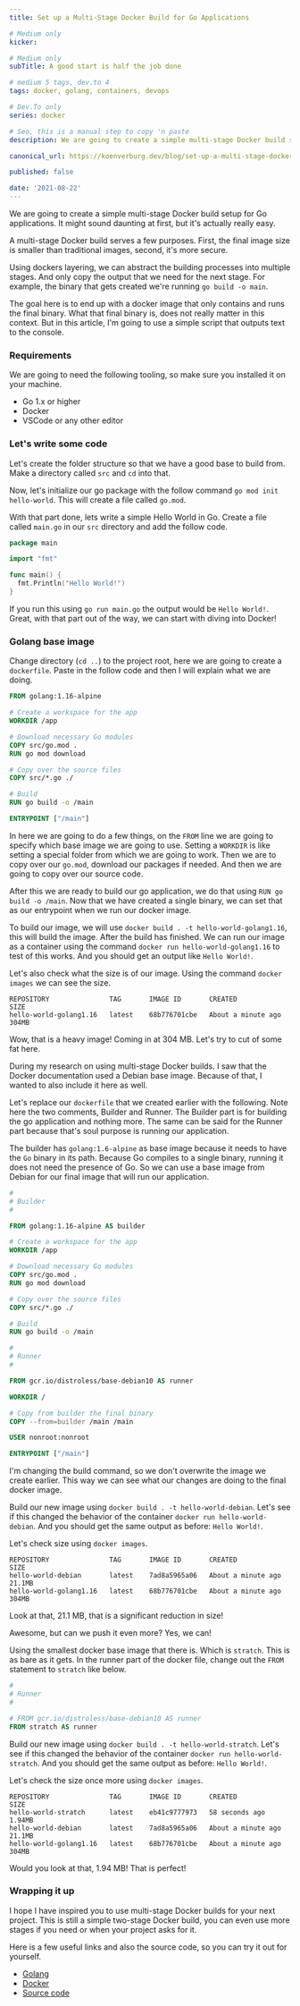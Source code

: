 ```yaml
---
title: Set up a Multi-Stage Docker Build for Go Applications

# Medium only
kicker:

# Medium only
subTitle: A good start is half the job done

# medium 5 tags, dev.to 4
tags: docker, golang, containers, devops

# Dev.To only
series: docker

# Seo, this is a manual step to copy 'n paste
description: We are going to create a simple multi-stage Docker build setup for Go applications. The goal here is to end up with a docker image that only contains and runs the final binary.

canonical_url: https://koenverburg.dev/blog/set-up-a-multi-stage-docker-build-for-go

published: false

date: '2021-08-22'
---
```


We are going to create a simple multi-stage Docker build setup for Go applications. It might sound daunting at first, but it's actually really easy.

A multi-stage Docker build serves a few purposes. First, the final image size is smaller than traditional images, second, it's more secure.

Using dockers layering, we can abstract the building processes into multiple stages. And only copy the output that we need for the next stage. For example, the binary that gets created we're running `go build -o main`.

The goal here is to end up with a docker image that only contains and runs the final binary. What that final binary is, does not really matter in this context. But in this article, I'm going to use a simple script that outputs text to the console.

### Requirements
We are going to need the following tooling, so make sure you installed it on your machine.

- Go 1.x or higher
- Docker
- VSCode or any other editor

### Let's write some code
Let's create the folder structure so that we have a good base to build from.
Make a directory called `src` and `cd` into that.

Now, let's initialize our go package with the follow command `go mod init hello-world`. This will create a file called `go.mod`.

With that part done, lets write a simple Hello World in Go.
Create a file called `main.go` in our `src` directory and add the follow code.

```go
package main

import "fmt"

func main() {
  fmt.Println("Hello World!")
}
```

If you run this using `go run main.go` the output would be `Hello World!`.
Great, with that part out of the way, we can start with diving into Docker!

### Golang base image
Change directory (`cd ..`) to the project root, here we are going to create a `dockerfile`. Paste in the follow code and then I will explain what we are doing.

```dockerfile
FROM golang:1.16-alpine

# Create a workspace for the app
WORKDIR /app

# Download necessary Go modules
COPY src/go.mod .
RUN go mod download

# Copy over the source files
COPY src/*.go ./

# Build
RUN go build -o /main

ENTRYPOINT ["/main"]
```
In here we are going to do a few things, on the `FROM` line we are going to specify which base image we are going to use.
Setting a `WORKDIR` is like setting a special folder from which we are going to work.
Then we are to copy over our `go.mod`, download our packages if needed. And then we are going to copy over our source code.

After this we are ready to build our go application, we do that using `RUN go build -o /main`.
Now that we have created a single binary, we can set that as our entrypoint when we run our docker image.

To build our image, we will use `docker build . -t hello-world-golang1.16`, this will build the image.
After the build has finished. We can run our image as a container using the command `docker run hello-world-golang1.16` to test of this works.
And you should get an output like `Hello World!`.

Let's also check what the size is of our image. Using the command `docker images` we can see the size.

```
REPOSITORY               TAG       IMAGE ID       CREATED              SIZE
hello-world-golang1.16   latest    68b776701cbe   About a minute ago   304MB
```

Wow, that is a heavy image! Coming in at 304 MB. Let's try to cut of some fat here.

During my research on using multi-stage Docker builds. I saw that the Docker documentation used a Debian base image. Because of that, I wanted to also include it here as well.

Let's replace our `dockerfile` that we created earlier with the following. Note here the two comments, Builder and Runner. The Builder part is for building the go application and nothing more. The same can be said for the Runner part because that's soul purpose is running our application.

The builder has  `golang:1.6-alpine` as base image because it needs to have the `Go` binary in its path. Because Go compiles to a single binary, running it does not need the presence of Go. So we can use a base image from Debian for our final image that will run our application.

```dockerfile
#
# Builder
#

FROM golang:1.16-alpine AS builder

# Create a workspace for the app
WORKDIR /app

# Download necessary Go modules
COPY src/go.mod .
RUN go mod download

# Copy over the source files
COPY src/*.go ./

# Build
RUN go build -o /main

#
# Runner
#

FROM gcr.io/distroless/base-debian10 AS runner

WORKDIR /

# Copy from builder the final binary
COPY --from=builder /main /main

USER nonroot:nonroot

ENTRYPOINT ["/main"]
```

I'm changing the build command, so we don't overwrite the image we create earlier. This way we can see what our changes are doing to the final docker image.

Build our new image using `docker build . -t hello-world-debian`. Let's see if this changed the behavior of the container `docker run hello-world-debian`. And you should get the same output as before: `Hello World!`.

Let's check size using `docker images`.

```
REPOSITORY               TAG       IMAGE ID       CREATED              SIZE
hello-world-debian       latest    7ad8a5965a06   About a minute ago   21.1MB
hello-world-golang1.16   latest    68b776701cbe   About a minute ago   304MB
```

Look at that, 21.1 MB, that is a significant reduction in size!

Awesome, but can we push it even more? Yes, we can!

Using the smallest docker base image that there is.
Which is `stratch`. This is as bare as it gets. In the runner part of the docker file, change out the `FROM `statement to `stratch` like below.

```dockerfile
#
# Runner
#

# FROM gcr.io/distroless/base-debian10 AS runner
FROM stratch AS runner
```

Build our new image using `docker build . -t hello-world-stratch`.
Let's see if this changed the behavior of the container `docker run hello-world-stratch`. And you should get the same output as before: `Hello World!`.

Let's check the size once more using `docker images`.

```
REPOSITORY               TAG       IMAGE ID       CREATED              SIZE
hello-world-stratch      latest    eb41c9777973   58 seconds ago       1.94MB
hello-world-debian       latest    7ad8a5965a06   About a minute ago   21.1MB
hello-world-golang1.16   latest    68b776701cbe   About a minute ago   304MB
```

Would you look at that, 1.94 MB! That is perfect!

### Wrapping it up
I hope I have inspired you to use multi-stage Docker builds for your next project. This is still a simple two-stage Docker build, you can even use more stages if you need or when your project asks for it.

Here is a few useful links and also the source code, so you can try it out for yourself.

- [Golang][1]
- [Docker][2]
- [Source code][3]

[1]:https://golang.org
[2]:https://docs.docker.com/language/golang/build-images/#multi-stage-builds
[3]:https://github.com/koenverburg/article-source-code/tree/main/multi-stage-docker-build-go
